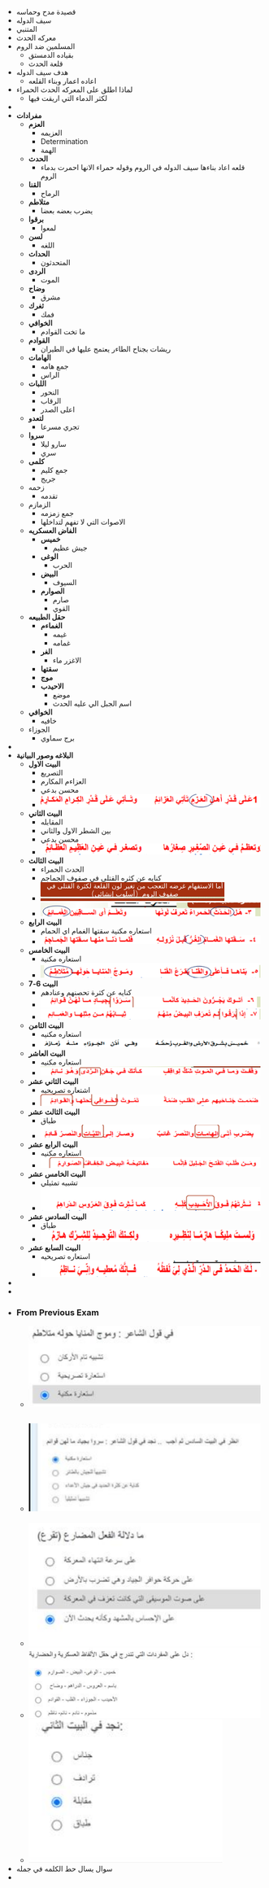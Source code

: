 - قصيدة مدح وحماسه
- سيف الدوله
- المتنبي
- معركه الحدث
- المسلمين ضد الروم
	- بقياده الدمستق
	- قلعة الحدث
- هدف سيف الدوله
	- اعاده اعمار وبناء القلعه
- لماذا اطلق على  المعركه الحدث الحمراء
	- لكثر الدماء التي اريقت فيها
-
- **مفرادات**
	- **العزم**
		- العزيمه
		- Determination
		- الهمة
	- **الحدث**
		- قلعه اعاد بناءها سيف الدوله في الروم وقوله حمراء الانها احمرت بدماء الروم
	- **القنا**
		- الرماح
	- **متلاطم**
		- يضرب بعضه بعضا
	- **برقوا**
		- لمعوا
	- **لسن**
		- اللغه
	- **الحداث**
		- المتحدثون
	- **الردى**
		- الموت
	- **وضاح**
		- مشرق
	- **ثغرك**
		- فمك
	- **الخوافي**
		- ما تخت القوادم
	- **القوادم**
		- ريشات بجناح الطاءر يعتمج عليها في الطيران
	- **الهامات**
		- جمع هامه
		- الراس
	- **اللبات**
		- النحور
		- الرقاب
		- اعلى الصدر
	- **لتعدو**
		- تجري مسرعا
	- **سروا**
		- سارو ليلا
		- سري
	- **كلمى**
		- جمع كليم
		- جريج
	- زحمه
		- تقدمه
	- الزمازم
		- جمع زمزمه
		- الاصوات التي لا تفهم لتداخلها
	- **الفاض العسكريه**
		- **خميس**
			- جيش عظيم
		- **الوغى**
			- الحرب
		- **البيض**
			- السيوف
		- **الصوارم**
			- صارم
			- القوي
	- **حقل الطبيعه**
		- **الغماءم**
			- غيمه
			- غمامه
		- **الغر**
			- الاغزر ماء
		- **سقتها**
		- **موج**
		- **الاحيدب**
			- موضع
			- اسم الجبل الي عليه الحدث
	- **الخوافي**
		- خافيه
	- الجوزاء
		- برج سماوي
-
- **البلاغه وصور البيانية**
	- **البيت الاول**
		- التصريع
		- العزاءم المكارم
		- محسن بدعي
		- ![image.png](../assets/image_1643143197623_0.png)
	- **البيت الثاني**
		- المقابله
		- بين الشطر الاول والثاني
		- محسن بدعي
		- ![image.png](../assets/image_1643143210594_0.png)
	- **البيت الثالث**
		- الحدث الحمراء
		- كنايه عن كثره القتلى في صفوف الجماجم
		- ![image.png](../assets/image_1643120136398_0.png)
		- ![image.png](../assets/image_1643143219926_0.png)
	- **البيت الرابع**
		- استعاره مكنية سقتها الغمام اي الحمام
		- ![image.png](../assets/image_1643143229886_0.png)
	- **البيت الخامس**
		- استعاره مكنية
		- ![image.png](../assets/image_1643143237191_0.png)
	- **البيت 6-7**
		- كنايه عن كثرة تحصنهم وعنادهم
		- ![image.png](../assets/image_1643143248670_0.png)
		- ![image.png](../assets/image_1643143255898_0.png)
	- **البيت الثامن**
		- استعاره مكنيه
		- ![image.png](../assets/image_1643148271794_0.png)
	- **البيت العاشر**
		- استعاره مكنيه
		- ![image.png](../assets/image_1643143283023_0.png)
	- **البيت الثاني عشر**
		- اشتعاره تصريحيه
		- ![image.png](../assets/image_1643143289617_0.png)
	- **البيت الثالث عشر**
		- طباق
		- ![image.png](../assets/image_1643143301606_0.png)
	- **البيت الرابع عشر**
		- استعاره مكنيه
		- ![image.png](../assets/image_1643143307750_0.png)
	- **البيت الخامس عشر**
		- تشبيه تمثيلي
		- ![image.png](../assets/image_1643143314684_0.png)
	- **البيت السادس عشر**
		- طباق
		- ![image.png](../assets/image_1643143323985_0.png)
	- **البيت السابع عشر**
		- استعاره تصريحيه
		- ![image.png](../assets/image_1643143332275_0.png)
-
-
- ### From Previous Exam
	- ![image.png](../assets/image_1643115088238_0.png)
	- ![image.png](../assets/image_1643145952244_0.png)
		-
	- ![image.png](../assets/image_1643145995189_0.png)
	- ![image.png](../assets/image_1643146012702_0.png)
	- ![image.png](../assets/image_1643146036959_0.png)
- سوال يسال حط الكلمه في جمله
-